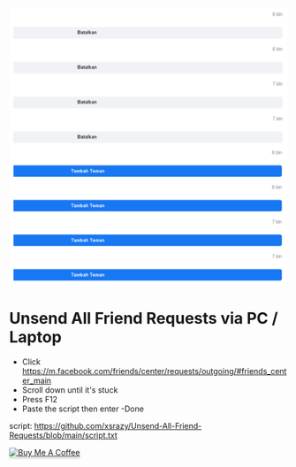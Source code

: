 ![](screenshot.png)

# Unsend All Friend Requests via PC / Laptop

- Click https://m.facebook.com/friends/center/requests/outgoing/#friends_center_main
- Scroll down until it's stuck
- Press F12
- Paste the script then enter
-Done

script: https://github.com/xsrazy/Unsend-All-Friend-Requests/blob/main/script.txt

<a href="https://www.buymeacoffee.com/xsrazy" target="_blank"><img src="https://www.buymeacoffee.com/assets/img/custom_images/orange_img.png" alt="Buy Me A Coffee" style="height: 41px !important;width: 174px !important;box-shadow: 0px 3px 2px 0px rgba(190, 190, 190, 0.5) !important;-webkit-box-shadow: 0px 3px 2px 0px rgba(190, 190, 190, 0.5) !important;" ></a>
